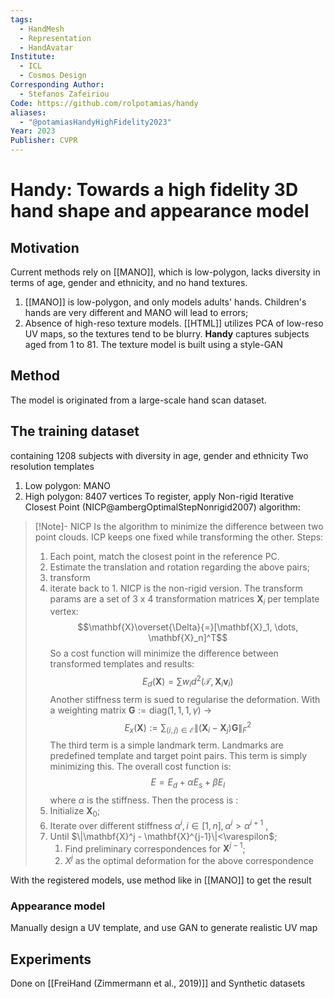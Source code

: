 ```yaml
---
tags:
  - HandMesh
  - Representation
  - HandAvatar
Institute:
  - ICL
  - Cosmos Design
Corresponding Author:
  - Stefanos Zafeiriou
Code: https://github.com/rolpotamias/handy
aliases:
  - "@potamiasHandyHighFidelity2023"
Year: 2023
Publisher: CVPR
---
```

# Handy: Towards a high fidelity 3D hand shape and appearance model
## Motivation
Current methods rely on [[MANO]], which is low-polygon, lacks diversity in terms of age, gender and ethnicity, and no hand textures.
1. [[MANO]] is low-polygon, and only models adults' hands. Children's hands are very different and MANO will lead to errors;
2. Absence of high-reso texture models. [[HTML]] utilizes PCA of low-reso UV maps, so the textures tend to be blurry.
**Handy** captures subjects aged from 1 to 81. The texture model is built using a style-GAN
## Method
The model is originated from a large-scale hand scan dataset.
## The training dataset
containing 1208 subjects with diversity in age, gender and ethnicity
Two resolution templates
1. Low polygon: MANO
2. High polygon: 8407 vertices
To register, apply Non-rigid Iterative Closest Point (NICP@ambergOptimalStepNonrigid2007) algorithm:
> [!Note]- NICP
> Is the algorithm to minimize the difference between two point clouds. ICP keeps one fixed while transforming the other. Steps:
> 1. Each point, match the closest point in the reference PC.
> 2. Estimate the translation and rotation regarding the above pairs;
> 3. transform
> 4. iterate back to 1.
> NICP is the non-rigid version. The transform params are a set of 3 x 4 transformation matrices $\mathbf{X}_i$ per template vertex: $$\mathbf{X}\overset{\Delta}{=}[\mathbf{X}_1, \dots, \mathbf{X}_n]^T$$
> So a cost function will minimize the difference between transformed templates and results: $$E_d(\mathbf{X}) = \sum w_id^2(\mathcal{T}, \mathbf{X}_i\mathbf{v}_i)$$
> Another stiffness term is sued to regularise the deformation. With a weighting matrix $\mathbf{G}:=\text{diag}(1, 1, 1, \gamma)$ ->$$E_x(\mathbf{X}) :=\sum_{(i,j) \in \mathcal{E}}\|(\mathbf{X}_i - \mathbf{X}_j)\mathbf{G}\|^2_F$$ The third term is a simple landmark term. Landmarks are predefined template and target point pairs. This term is simply minimizing this.
> The overall cost function is: $$E = E_d + \alpha E_s + \beta E_l$$ where $\alpha$ is the stiffness.
> Then the process is :
> 1. Initialize $\mathbf{X}_0$;
> 2. Iterate over different stiffness $\alpha^i, i\in[1, n], \alpha^i > \alpha^{i+1}$ , 
> 	1. Until $\|\mathbf{X}^j - \mathbf{X}^{j-1}\|<\varespilon$;
> 		1. Find preliminary correspondences for $\mathbf{X}^{j-1}$;
> 		2. $X^{j}$ as the optimal deformation for the above correspondence

With the registered models, use method like in [[MANO]] to get the result
### Appearance model
Manually design a UV template, and use GAN to generate realistic UV map

## Experiments

Done on [[FreiHand (Zimmermann et al., 2019)]] and Synthetic datasets
